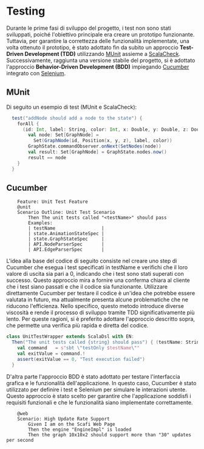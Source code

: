 # Testing

Durante le prime fasi di sviluppo del progetto, i test non sono stati sviluppati, poiché l'obiettivo principale era creare un prototipo funzionante. Tuttavia, per garantire la correttezza delle funzionalità implementate, una volta ottenuto il prototipo, è stato adottato fin da subito un approccio **Test-Driven Development (TDD)** utilizzando [MUnit](https://scalameta.org/munit/) assieme a [ScalaCheck](https://scalameta.org/munit/docs/integrations/scalacheck.html). Successivamente, raggiunta una versione stabile del progetto, si è adottato l'approccio **Behavior-Driven Development (BDD)** impiegando [Cucumber](https://cucumber.io/) integrato con [Selenium](https://www.selenium.dev/).

## MUnit

Di seguito un esempio di test (MUnit e ScalaCheck):

```scala
  test("addNode should add a node to the state") {
    forAll {
      (id: Int, label: String, color: Int, x: Double, y: Double, z: Double) =>
        val node: Set[GraphNode] =
          Set(GraphNode(id, Position(x, y, z), label, color))
        GraphState.commandObserver.onNext(SetNodes(node))
        val result: Set[GraphNode] = GraphState.nodes.now()
        result == node
    }
  }
```

## Cucumber

```gherkin
    Feature: Unit Test Feature
    @unit
    Scenario Outline: Unit Test Scenario
        Then The unit tests called "<testName>" should pass
        Examples:
        | testName                 |
        | state.AnimationStateSpec |
        | state.GraphStateSpec     |
        | API.NodeParserSpec       |
        | API.EdgeParserSpec       |
```

L'idea alla base del codice di seguito consiste nel creare uno step di Cucumber che esegua i test specificati in testName e verifichi che il loro valore di uscita sia pari a 0, indicando che i test sono stati superati con successo. Questo approccio mira a fornire una conferma chiara al cliente che i test siano passati e che il codice sia funzionante. Utilizzare direttamente Cucumber per testare il codice è un'idea che potrebbe essere valutata in futuro, ma attualmente presenta alcune problematiche che ne riducono l'efficienza. Nello specifico, questo metodo introduce diverse viscosità e rende il processo di sviluppo tramite TDD significativamente più lento. Per queste ragioni, si è preferito adottare l'approccio descritto sopra, che permette una verifica più rapida e diretta del codice.

```scala
class UnitTestWrapper extends ScalaDsl with EN:
  Then("The unit tests called {string} should pass") { (testName: String) =>
    val command   = s"sbt \"testOnly $testName\""
    val exitValue = command.!
    assert(exitValue == 0, "Test execution failed")
  }
```

D'altra parte l'approccio BDD è stato adottato per testare l'interfaccia grafica e le funzionalità dell'applicazione. In questo caso, Cucumber è stato utilizzato per definire i test e Selenium per simulare le interazioni utente. Questo approccio è stato scelto per garantire che l'applicazione soddisfi i requisiti funzionali e che le funzionalità siano implementate correttamente.

```gherkin
    @web
    Scenario: High Update Rate Support
        Given I am on the Scafi Web Page
        Then the engine "EngineImpl" is loaded
        Then the graph 10x10x2 should support more than "30" updates per second
```
